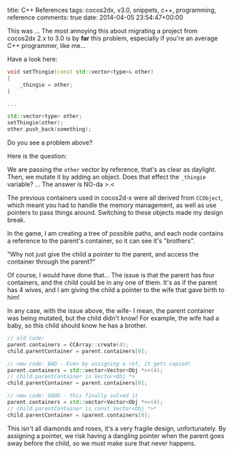 title: C++ References
tags: cocos2dx, v3.0, snippets, c++, programming, reference
comments: true
date: 2014-04-05 23:54:47+00:00

This was ... The most annoying this about migrating a project from cocos2dx 2.x to 3.0 is by __far__ this problem, especially if you're an average C++ programmer, like me...

Have a look here:

```cpp
void setThingie(const std::vector<type>& other)
{
    _thingie = other;
}

...

std::vector<type> other;
setThingie(other);
other.push_back(something);

```

Do you see a problem above?

Here is the question:

We are passing the `other` vector by reference, that's as clear as daylight. Then, we mutate it by adding an object. Does that effect the `_thingie` variable? ... The answer is NO-da >.<

The previous containers used in cocos2d-x were all derived from `CCObject`, which meant you had to handle the memory management, as well as use pointers to pass things around. Switching to these objects made my design break.

In the game, I am creating a tree of possible paths, and each node contains a reference to the parent's container, so it can see it's "brothers".

"Why not just give the child a pointer to the parent, and access the container through the parent?"

Of course, I would have done that... The issue is that the parent has four containers, and the child could be in any one of them. It's as if the parent has 4 wives, and I am giving the child a pointer to the wife that gave birth to him!

In any case, with the issue above, the wife- I mean, the parent container was being mutated, but the child didn't know! For example, the wife had a baby, so this child should know he has a brother.

```cpp
// old code:
parent.containers = CCArray::create(4);
child.parentContainer = parent.containers[0];

// new code: BAD - Even by assigning a ref, it gets copied!
parent.containers = std::vector<Vector<Obj *>>(4);
// child.parentContainer is Vector<Obj *>
child.parentContainer = parent.containers[0];

// new code: GOOD - this finally solved it
parent.containers = std::vector<Vector<Obj *>>(4);
// child.parentContainer is const Vector<Obj *>*
child.parentContainer = &parent.containers[0];

```

This isn't all diamonds and roses, it's a very fragile design, unfortunately. By assigning a pointer, we risk having a dangling pointer when the parent goes away before the child, so we must make sure that never happens.

